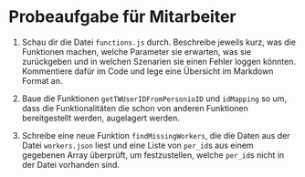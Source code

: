 # Probeaufgabe für Mitarbeiter


1. Schau dir die Datei `functions.js` durch. Beschreibe jeweils kurz, was die Funktionen machen, welche Parameter sie erwarten, was sie zurückgeben und in welchen Szenarien sie einen Fehler loggen könnten.
Kommentiere dafür im Code und lege eine Übersicht im Markdown Format an.

2. Baue die Funktionen `getTWUserIDFromPersonioID` und `idMapping` so um, dass die Funktionalitäten die schon von anderen Funktionen bereitgestellt werden, augelagert werden.

3. Schreibe eine neue Funktion `findMissingWorkers`, die die Daten aus der Datei `workers.json` liest und eine Liste von `per_id`s aus einem gegebenen Array überprüft, um festzustellen, welche `per_id`s nicht in der Datei vorhanden sind.